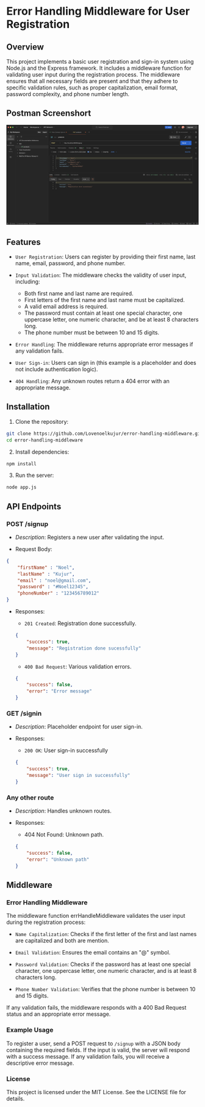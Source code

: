 # Error Handling Middleware for User Registration

## Overview

This project implements a basic user registration and sign-in system using Node.js and the Express framework. It includes a middleware function for validating user input during the registration process. The middleware ensures that all necessary fields are present and that they adhere to specific validation rules, such as proper capitalization, email format, password complexity, and phone number length.

## Postman Screenshort
![postman](./postman.png)

## Features

- `User Registration`: Users can register by providing their first name, last name, email, password, and phone number.

- `Input Validation`: The middleware checks the validity of user input, including:
    - Both first name and last name are required.
    - First letters of the first name and last name must be capitalized.
    - A valid email address is required.
    - The password must contain at least one special character, one uppercase letter, one numeric character, and be at least 8 characters long.
    - The phone number must be between 10 and 15 digits.

- `Error Handling`: The middleware returns appropriate error messages if any validation fails.

- `User Sign-in`: Users can sign in (this example is a placeholder and does not include authentication logic).

- `404 Handling`: Any unknown routes return a 404 error with an appropriate message.

## Installation
1. Clone the repository:
```bash
git clone https://github.com/Lovenoelkujur/error-handling-middleware.git
cd error-handling-middleware
```

2. Install dependencies:
```bash
npm install
```

3. Run the server:
```bash
node app.js
```

## API Endpoints

### POST /signup

- *Description*: Registers a new user after validating the input.

- Request Body:
```json
{
    "firstName" : "Noel",
    "lastName" : "Kujur",
    "email" : "noel@gmail.com",
    "password" : "#Noel12345",
    "phoneNumber" : "123456789012"
}
```
- Responses:

    - `201 Created`: Registration done successfully.
    ```json
    {
        "success": true,
        "message": "Registration done sucessfully"
    }
    ```
    - `400 Bad Request`: Various validation errors.
    ```json
    {
        "success": false,
        "error": "Error message"
    }
    ```
### GET /signin

- *Description*: Placeholder endpoint for user sign-in.

- Responses:

    - `200 OK`: User sign-in successfully
    ```json
    {
        "success": true,
        "message": "User sign in successfully"
    }
    ```
### Any other route

- *Description*: Handles unknown routes.

- Responses:
    - 404 Not Found: Unknown path.
    ```json
    {
        "success": false,
        "error": "Unknown path"
    }
    ```

## Middleware

### Error Handling Middleware

The middleware function errHandleMiddleware validates the user input during the registration process:

- `Name Capitalization`: Checks if the first letter of the first and last names are capitalized and both are mention.

- `Email Validation`: Ensures the email contains an "@" symbol.

- `Password Validation`: Checks if the password has at least one special character, one uppercase letter, one numeric character, and is at least 8 characters long.

- `Phone Number Validation`: Verifies that the phone number is between 10 and 15 digits.
 
If any validation fails, the middleware responds with a 400 Bad Request status and an appropriate error message.

### Example Usage

To register a user, send a POST request to `/signup` with a JSON body containing the required fields. If the input is valid, the server will respond with a success message. If any validation fails, you will receive a descriptive error message.

### License

This project is licensed under the MIT License. See the LICENSE file for details.
